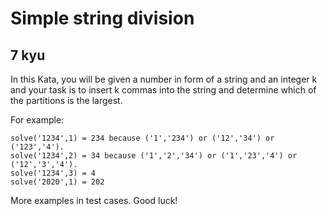 # Simple string division
## 7 kyu

In this Kata, you will be given a number in form of a string and an integer k and your task is to insert k commas into the string and determine which of the partitions is the largest.

For example:
```
solve('1234',1) = 234 because ('1','234') or ('12','34') or ('123','4').
solve('1234',2) = 34 because ('1','2','34') or ('1','23','4') or ('12','3','4').
solve('1234',3) = 4
solve('2020',1) = 202
```

More examples in test cases. Good luck!